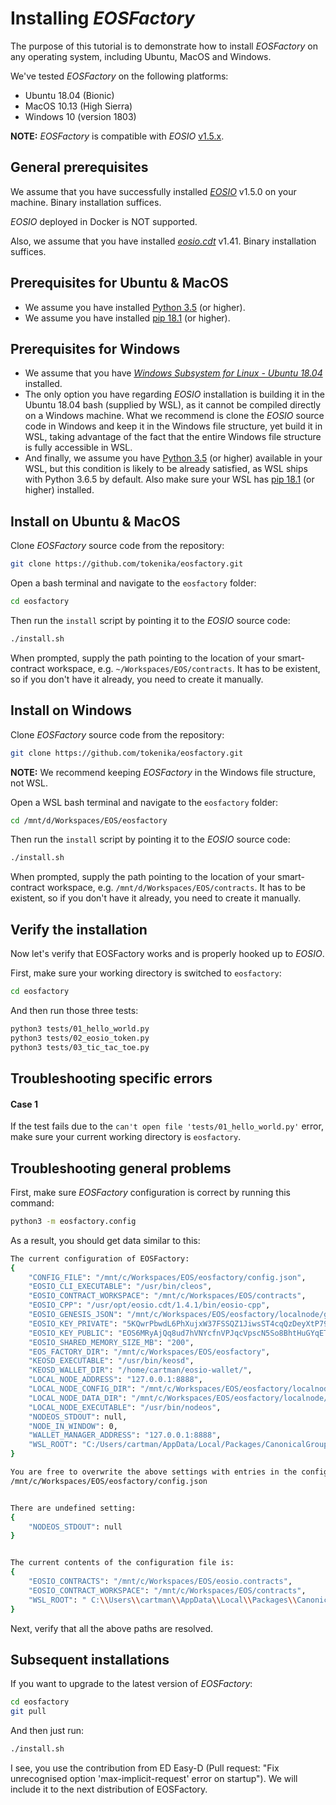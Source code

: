# Installing *EOSFactory*

The purpose of this tutorial is to demonstrate how to install *EOSFactory* on any operating system, including Ubuntu, MacOS and Windows.

We've tested *EOSFactory* on the following platforms:

- Ubuntu 18.04 (Bionic)
- MacOS 10.13 (High Sierra)
- Windows 10 (version 1803)

**NOTE:** *EOSFactory* is compatible with *EOSIO* [v1.5.x](https://github.com/EOSIO/eos/releases/tag/v1.5.0).

## General prerequisites

We assume that you have successfully installed [*EOSIO*](https://github.com/EOSIO/eos) v1.5.0 on your machine. Binary installation suffices.

*EOSIO* deployed in Docker is NOT supported.

Also, we assume that you have installed [*eosio.cdt*](https://github.com/EOSIO/eosio.cdt) v1.41. Binary installation suffices.

## Prerequisites for Ubuntu & MacOS

* We assume you have installed [Python 3.5](https://www.python.org/downloads/release/python-356/) (or higher).
* We assume you have installed [pip 18.1](https://pypi.org/project/pip/) (or higher).

## Prerequisites for Windows

- We assume that you have [*Windows Subsystem for Linux - Ubuntu 18.04*](https://www.microsoft.com/en-us/p/ubuntu-1804/9n9tngvndl3q) installed.
- The only option you have regarding *EOSIO* installation is building it in the Ubuntu 18.04 bash (supplied by WSL), as it cannot be compiled directly on a Windows machine. What we recommend is clone the *EOSIO* source code in Windows and keep it in the Windows file structure, yet build it in WSL, taking advantage of the fact that the entire Windows file structure is fully accessible in WSL.
- And finally, we assume you have [Python 3.5](https://www.python.org/downloads/release/python-356/) (or higher) available in your WSL, but this condition is likely to be already satisfied, as WSL ships with Python 3.6.5 by default. Also make sure your WSL has [pip 18.1](https://pypi.org/project/pip/) (or higher) installed.

## Install on Ubuntu & MacOS

Clone *EOSFactory* source code from the repository:

```bash
git clone https://github.com/tokenika/eosfactory.git
```

Open a bash terminal and navigate to the `eosfactory` folder:

```bash
cd eosfactory
```

Then run the `install` script by pointing it to the *EOSIO* source code:

```bash
./install.sh
```

When prompted, supply the path pointing to the location of your smart-contract workspace, e.g. `~/Workspaces/EOS/contracts`. It has to be existent, so if you don't have it already, you need to create it manually.

## Install on Windows

Clone *EOSFactory* source code from the repository:

```bash
git clone https://github.com/tokenika/eosfactory.git
```

**NOTE:** We recommend keeping *EOSFactory* in the Windows file structure, not WSL.

Open a WSL bash terminal and navigate to the `eosfactory` folder:

```bash
cd /mnt/d/Workspaces/EOS/eosfactory
```

Then run the `install` script by pointing it to the *EOSIO* source code:

```bash
./install.sh
```

When prompted, supply the path pointing to the location of your smart-contract workspace, e.g. `/mnt/d/Workspaces/EOS/contracts`. It has to be existent, so if you don't have it already, you need to create it manually.

## Verify the installation

Now let's verify that EOSFactory works and is properly hooked up to *EOSIO*.

First, make sure your working directory is switched to `eosfactory`:

```bash
cd eosfactory
```

And then run those three tests:

```bash
python3 tests/01_hello_world.py
python3 tests/02_eosio_token.py
python3 tests/03_tic_tac_toe.py
```

## Troubleshooting specific errors

#### Case 1

If the test fails due to the `can't open file 'tests/01_hello_world.py'` error, make sure your current working directory is `eosfactory`.

## Troubleshooting general problems

First, make sure *EOSFactory* configuration is correct by running this command:

```bash
python3 -m eosfactory.config
```

As a result, you should get data similar to this:

```bash
The current configuration of EOSFactory:
{
    "CONFIG_FILE": "/mnt/c/Workspaces/EOS/eosfactory/config.json",
    "EOSIO_CLI_EXECUTABLE": "/usr/bin/cleos",
    "EOSIO_CONTRACT_WORKSPACE": "/mnt/c/Workspaces/EOS/contracts",
    "EOSIO_CPP": "/usr/opt/eosio.cdt/1.4.1/bin/eosio-cpp",
    "EOSIO_GENESIS_JSON": "/mnt/c/Workspaces/EOS/eosfactory/localnode/genesis.json",
    "EOSIO_KEY_PRIVATE": "5KQwrPbwdL6PhXujxW37FSSQZ1JiwsST4cqQzDeyXtP79zkvFD3",
    "EOSIO_KEY_PUBLIC": "EOS6MRyAjQq8ud7hVNYcfnVPJqcVpscN5So8BhtHuGYqET5GDW5CV",
    "EOSIO_SHARED_MEMORY_SIZE_MB": "200",
    "EOS_FACTORY_DIR": "/mnt/c/Workspaces/EOS/eosfactory",
    "KEOSD_EXECUTABLE": "/usr/bin/keosd",
    "KEOSD_WALLET_DIR": "/home/cartman/eosio-wallet/",
    "LOCAL_NODE_ADDRESS": "127.0.0.1:8888",
    "LOCAL_NODE_CONFIG_DIR": "/mnt/c/Workspaces/EOS/eosfactory/localnode/",
    "LOCAL_NODE_DATA_DIR": "/mnt/c/Workspaces/EOS/eosfactory/localnode/",
    "LOCAL_NODE_EXECUTABLE": "/usr/bin/nodeos",
    "NODEOS_STDOUT": null,
    "NODE_IN_WINDOW": 0,
    "WALLET_MANAGER_ADDRESS": "127.0.0.1:8888",
    "WSL_ROOT": "C:/Users/cartman/AppData/Local/Packages/CanonicalGroupLimited.UbuntuonWindows_79rhkp1fndgsc/LocalState/rootfs"
}

You are free to overwrite the above settings with entries in the configuration file located here:
/mnt/c/Workspaces/EOS/eosfactory/config.json


There are undefined setting:
{
    "NODEOS_STDOUT": null
}


The current contents of the configuration file is:
{
    "EOSIO_CONTRACTS": "/mnt/c/Workspaces/EOS/eosio.contracts",
    "EOSIO_CONTRACT_WORKSPACE": "/mnt/c/Workspaces/EOS/contracts",
    "WSL_ROOT": " C:\\Users\\cartman\\AppData\\Local\\Packages\\CanonicalGroupLimited.UbuntuonWindows_79rhkp1fndgsc\\LocalState\\rootfs"
}
```

Next, verify that all the above paths are resolved.

## Subsequent installations

If you want to upgrade to the latest version of *EOSFactory*:

```bash
cd eosfactory
git pull
```

And then just run:

```bash
./install.sh
```
I see, you use the contribution from ED Easy-D (Pull request: "Fix unrecognised option 'max-implicit-request' error on startup").
We will include it to the next distribution of EOSFactory.